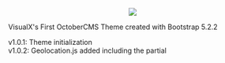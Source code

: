 <p align="center">
	<img src="https://visualx.nl/storage/app/media/VisualX.png" >
</p>

VisualX's First OctoberCMS Theme created with Bootstrap 5.2.2

v1.0.1: Theme initialization<br>
v1.0.2: Geolocation.js added including the partial
